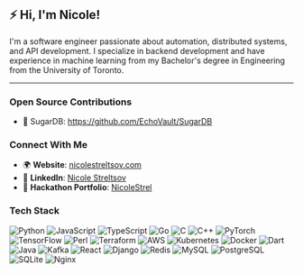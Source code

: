 ## ⚡ Hi, I'm Nicole!

I'm a software engineer passionate about automation, distributed systems, and API development. I specialize in backend development and have experience in machine learning from my Bachelor's degree in Engineering from the University of Toronto.

---

### Open Source Contributions
- 🧁 SugarDB: https://github.com/EchoVault/SugarDB

### Connect With Me  
- 🌍 **Website**: [nicolestreltsov.com](https://www.nicolestreltsov.com/)
- 📘 **LinkedIn**: [Nicole Streltsov](https://www.linkedin.com/in/nicole-streltsov/)
- 💼 **Hackathon Portfolio**: [NicoleStrel](https://devpost.com/NicoleStrel)

### Tech Stack
![Python](https://img.shields.io/badge/python-%2338A1F3.svg?style=for-the-badge&logo=python&logoColor=white) 
![JavaScript](https://img.shields.io/badge/javascript-%23323330.svg?style=for-the-badge&logo=javascript&logoColor=%23F7DF1E) 
![TypeScript](https://img.shields.io/badge/typescript-%23007ACC.svg?style=for-the-badge&logo=typescript&logoColor=white) 
![Go](https://img.shields.io/badge/go-%2300ADD8.svg?style=for-the-badge&logo=go&logoColor=white) 
![C](https://img.shields.io/badge/c-%2300599C.svg?style=for-the-badge&logo=c&logoColor=white) 
![C++](https://img.shields.io/badge/c%2B%2B-%2300599C.svg?style=for-the-badge&logo=c%2B%2B&logoColor=white) 
![PyTorch](https://img.shields.io/badge/pytorch-%23EE4C2C.svg?style=for-the-badge&logo=pytorch&logoColor=white) 
![TensorFlow](https://img.shields.io/badge/tensorflow-%23FF6F00.svg?style=for-the-badge&logo=tensorflow&logoColor=white) 
![Perl](https://img.shields.io/badge/perl-%2300A4D3.svg?style=for-the-badge&logo=perl&logoColor=white) 
![Terraform](https://img.shields.io/badge/terraform-%23623A5F.svg?style=for-the-badge&logo=terraform&logoColor=white) 
![AWS](https://img.shields.io/badge/aws-%23232F3E.svg?style=for-the-badge&logo=amazonaws&logoColor=white)
![Kubernetes](https://img.shields.io/badge/kubernetes-%23326CE5.svg?style=for-the-badge&logo=kubernetes&logoColor=white) 
![Docker](https://img.shields.io/badge/docker-%232496ED.svg?style=for-the-badge&logo=docker&logoColor=white) 
![Dart](https://img.shields.io/badge/dart-%230175C2.svg?style=for-the-badge&logo=dart&logoColor=white) 
![Java](https://img.shields.io/badge/java-%23E34A86.svg?style=for-the-badge&logo=java&logoColor=white) 
![Kafka](https://img.shields.io/badge/kafka-%231D1E1F.svg?style=for-the-badge&logo=apachekafka&logoColor=white)
![React](https://img.shields.io/badge/react-%2361DAFB.svg?style=for-the-badge&logo=react&logoColor=white) 
![Django](https://img.shields.io/badge/django-%23092E20.svg?style=for-the-badge&logo=django&logoColor=white) 
![Redis](https://img.shields.io/badge/redis-%23D72D2D.svg?style=for-the-badge&logo=redis&logoColor=white) 
![MySQL](https://img.shields.io/badge/mysql-%234479A1.svg?style=for-the-badge&logo=mysql&logoColor=white) 
![PostgreSQL](https://img.shields.io/badge/postgresql-%2331575C.svg?style=for-the-badge&logo=postgresql&logoColor=white) 
![SQLite](https://img.shields.io/badge/sqlite-%2307405E.svg?style=for-the-badge&logo=sqlite&logoColor=white) 
![Nginx](https://img.shields.io/badge/nginx-%23009639.svg?style=for-the-badge&logo=nginx&logoColor=white)
